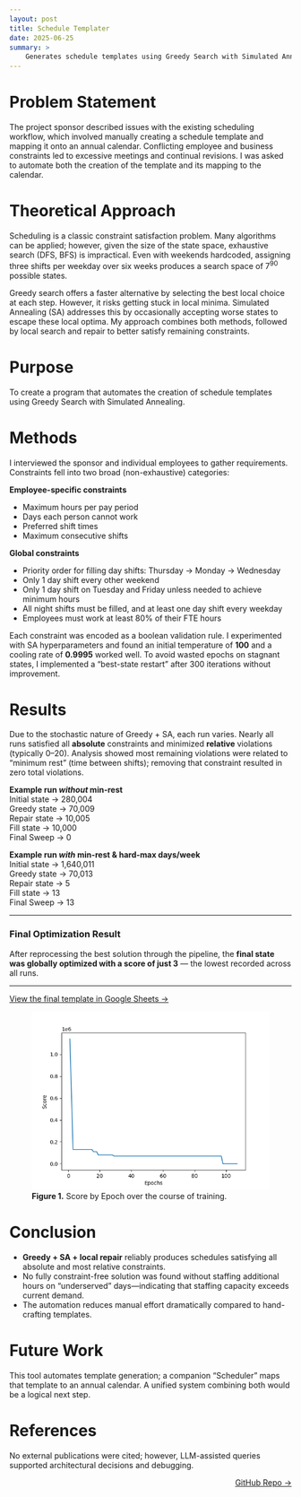 ```yaml
---
layout: post
title: Schedule Templater
date: 2025-06-25
summary: >
    Generates schedule templates using Greedy Search with Simulated Annealing and Local Search/Repair
---
```


# Problem Statement  
The project sponsor described issues with the existing scheduling workflow, which involved manually creating a schedule template and mapping it onto an annual calendar. Conflicting employee and business constraints led to excessive meetings and continual revisions. I was asked to automate both the creation of the template and its mapping to the calendar.  

# Theoretical Approach  
Scheduling is a classic constraint satisfaction problem. Many algorithms can be applied; however, given the size of the state space, exhaustive search (DFS, BFS) is impractical. Even with weekends hardcoded, assigning three shifts per weekday over six weeks produces a search space of 7<sup>90</sup> possible states.  

Greedy search offers a faster alternative by selecting the best local choice at each step. However, it risks getting stuck in local minima. Simulated Annealing (SA) addresses this by occasionally accepting worse states to escape these local optima. My approach combines both methods, followed by local search and repair to better satisfy remaining constraints.  

# Purpose  
To create a program that automates the creation of schedule templates using Greedy Search with Simulated Annealing.  

# Methods  
I interviewed the sponsor and individual employees to gather requirements. Constraints fell into two broad (non-exhaustive) categories:  

**Employee-specific constraints**  
- Maximum hours per pay period  
- Days each person cannot work  
- Preferred shift times  
- Maximum consecutive shifts  

**Global constraints**  
- Priority order for filling day shifts: Thursday → Monday → Wednesday  
- Only 1 day shift every other weekend  
- Only 1 day shift on Tuesday and Friday unless needed to achieve minimum hours  
- All night shifts must be filled, and at least one day shift every weekday  
- Employees must work at least 80% of their FTE hours  

Each constraint was encoded as a boolean validation rule. I experimented with SA hyperparameters and found an initial temperature of **100** and a cooling rate of **0.9995** worked well. To avoid wasted epochs on stagnant states, I implemented a “best-state restart” after 300 iterations without improvement.  

# Results  
Due to the stochastic nature of Greedy + SA, each run varies. Nearly all runs satisfied all **absolute** constraints and minimized **relative** violations (typically 0–20). Analysis showed most remaining violations were related to “minimum rest” (time between shifts); removing that constraint resulted in zero total violations.  

**Example run _without_ min-rest**  
Initial state → 280,004  
Greedy state → 70,009  
Repair state → 10,005  
Fill state   → 10,000  
Final Sweep  → 0  

**Example run _with_ min-rest & hard-max days/week**  
Initial state → 1,640,011  
Greedy state → 70,013  
Repair state → 5  
Fill state   → 13  
Final Sweep  → 13  

---

### Final Optimization Result  
After reprocessing the best solution through the pipeline, the **final state was globally optimized with a score of just 3** — the lowest recorded across all runs.

---



[View the final template in Google Sheets →](https://docs.google.com/spreadsheets/d/1pQ2ikx7xCO3GEW18450oJszRIT6FUK3cu3nQw0aWBz8/edit?usp=sharing)  

<figure>
  <img src="/assets/templater_Score_by_Epoch.png" alt="Score by Epoch chart showing improvement over training" />
  <figcaption><strong>Figure 1.</strong> Score by Epoch over the course of training.</figcaption>
</figure>  

# Conclusion  
- **Greedy + SA + local repair** reliably produces schedules satisfying all absolute and most relative constraints.  
- No fully constraint-free solution was found without staffing additional hours on “underserved” days—indicating that staffing capacity exceeds current demand.  
- The automation reduces manual effort dramatically compared to hand-crafting templates.  

# Future Work  
This tool automates template generation; a companion “Scheduler” maps that template to an annual calendar. A unified system combining both would be a logical next step.  

# References  
No external publications were cited; however, LLM-assisted queries supported architectural decisions and debugging.  

<a href="https://github.com/dmeverly/ScheduleTemplater?tab=readme-ov-file" style="display: block; text-align:right;" target="_blank">GitHub Repo →</a>
